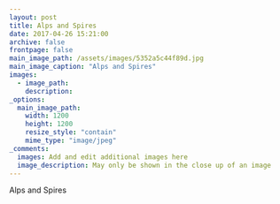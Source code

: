 ```yaml
---
layout: post
title: Alps and Spires
date: 2017-04-26 15:21:00
archive: false
frontpage: false
main_image_path: /assets/images/5352a5c44f89d.jpg
main_image_caption: "Alps and Spires"
images:
  - image_path: 
    description: 
_options:
  main_image_path:
    width: 1200
    height: 1200
    resize_style: "contain"
    mime_type: "image/jpeg"
_comments:
  images: Add and edit additional images here
  image_description: May only be shown in the close up of an image
---
```


Alps and Spires